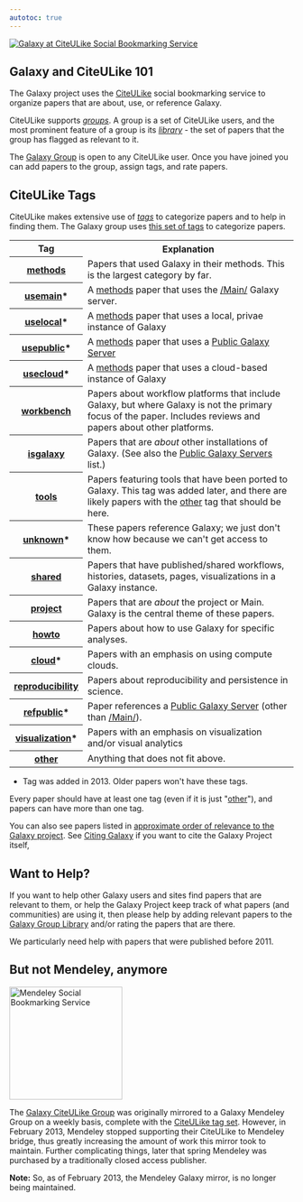 ```yaml
---
autotoc: true
---
```

<div class='center'><a href='http://www.citeulike.org/group/16008/order/group_rating'><img src='/Images/Logos/CiteULikeLogo.png' alt='Galaxy at CiteULike Social Bookmarking Service' /></a>
</div>

## Galaxy and CiteULike 101

The Galaxy project uses the [CiteULike](http://citeulike.org) social bookmarking service to organize papers that are about, use, or reference Galaxy.

CiteULike supports *[groups](http://www.citeulike.org/group/16008/order/to_read,desc,)*.  A group is a set of CiteULike users, and the most prominent feature of a group is its *[library](http://www.citeulike.org/group/16008/order/to_read,desc,)* - the set of papers that the group has flagged as relevant to it.

The [Galaxy Group](http://www.citeulike.org/group/16008/order/to_read,desc,) is open to any CiteULike user.  Once you have joined you can add papers to the group, assign tags, and rate papers.

## CiteULike Tags

CiteULike makes extensive use of *[tags](http://www.citeulike.org/group/16008/tags)* to categorize papers and to help in finding them.  The Galaxy group uses [this set of tags](http://www.citeulike.org/group/16008/tags) to categorize papers.

<table>
  <tr class="th" >
    <th> Tag </th>
    <th> Explanation </th>
  </tr>
  <tr>
    <th> <a href='http://www.citeulike.org/group/16008/tag/methods'>methods</a> </th>
    <td> Papers that used Galaxy in their methods. This is the largest category by far. </td>
  </tr>
  <tr>
    <th> <a href='http://www.citeulike.org/group/16008/tag/usecloud'>usemain</a>* </th>
    <td> <div class='indent'>A <a href='http://www.citeulike.org/group/16008/tag/methods'>methods</a> paper that uses the <a href='/Main/'>/Main/</a> Galaxy server.</div> </td>
  </tr>
  <tr>
    <th> <a href='http://www.citeulike.org/group/16008/tag/uselocal'>uselocal</a>* </th>
    <td> <div class='indent'>A <a href='http://www.citeulike.org/group/16008/tag/methods'>methods</a> paper that uses a local, privae instance of Galaxy</div> </td>
  </tr>
  <tr>
    <th> <a href='http://www.citeulike.org/group/16008/tag/usecloud'>usepublic</a>* </th>
    <td> <div class='indent'>A <a href='http://www.citeulike.org/group/16008/tag/methods'>methods</a> paper that uses a <a href='/PublicGalaxyServers/'>Public Galaxy Server</a></div> </td>
  </tr>
  <tr>
    <th> <a href='http://www.citeulike.org/group/16008/tag/usecloud'>usecloud</a>* </th>
    <td> <div class='indent'>A <a href='http://www.citeulike.org/group/16008/tag/methods'>methods</a> paper that uses a cloud-based instance of Galaxy</div> </td>
  </tr>
  <tr>
    <th> <a href='http://www.citeulike.org/group/16008/tag/workbench'>workbench</a> </th>
    <td> Papers about workflow platforms that include Galaxy, but where Galaxy is not the primary focus of the paper. Includes reviews and papers about other platforms. </td>
  </tr>
  <tr>
    <th> <a href='http://www.citeulike.org/group/16008/tag/isgalaxy'>isgalaxy</a> </th>
    <td> Papers that are <em>about</em> other installations of Galaxy. (See also the <a href='/PublicGalaxyServers/'>Public Galaxy Servers</a> list.) </td>
  </tr>
  <tr>
    <th> <a href='http://www.citeulike.org/group/16008/tag/tools'>tools</a> </th>
    <td> Papers featuring tools that have been ported to Galaxy. This tag was added later, and there are likely papers with the <a href='http://www.citeulike.org/group/16008/tag/other'>other</a> tag that should be here. </td>
  </tr>
  <tr>
    <th> <a href='http://www.citeulike.org/group/16008/tag/unkonwn'>unknown</a>* </th>
    <td> These papers reference Galaxy; we just don't know how because we can't get access to them. </td>
  </tr>
  <tr>
    <th> <a href='http://www.citeulike.org/group/16008/tag/shared'>shared</a> </th>
    <td> Papers that have published/shared workflows, histories, datasets, pages, visualizations in a Galaxy instance. </td>
  </tr>
  <tr>
    <th> <a href='http://www.citeulike.org/group/16008/tag/project'>project</a> </th>
    <td> Papers that are <em>about</em> the project or Main. Galaxy is the central theme of these papers. </td>
  </tr>
  <tr>
    <th> <a href='http://www.citeulike.org/group/16008/tag/howto'>howto</a> </th>
    <td> Papers about how to use Galaxy for specific analyses. </td>
  </tr>
  <tr>
    <th> <a href='http://www.citeulike.org/group/16008/tag/cloud'>cloud</a>* </th>
    <td> Papers with an emphasis on using compute clouds. </td>
  </tr>
  <tr>
    <th> <a href='http://www.citeulike.org/group/16008/tag/reproducibility'>reproducibility</a> </th>
    <td> Papers about reproducibility and persistence in science. </td>
  </tr>
  <tr>
    <th> <a href='http://www.citeulike.org/group/16008/tag/refpublic'>refpublic</a>* </th>
    <td> Paper references a <a href='/PublicGalaxyServers/'>Public Galaxy Server</a> (other than <a href='/Main/'>/Main/</a>). </td>
  </tr>
  <tr>
    <th> <a href='http://www.citeulike.org/group/16008/tag/visualization'>visualization</a>* </th>
    <td> Papers with an emphasis on visualization and/or visual analytics </td>
  </tr>
  <tr>
    <th> <a href='http://www.citeulike.org/group/16008/tag/other'>other</a> </th>
    <td> Anything that does not fit above. </td>
  </tr>
</table>


* Tag was added in 2013.  Older papers won't have these tags.

Every paper should have at least one tag (even if it is just "[other](http://www.citeulike.org/group/16008/tag/other)"), and papers can have more than one tag.

You can also see papers listed in [approximate order of relevance to the Galaxy project](http://www.citeulike.org/group/16008/order/to_read,,).  See [Citing Galaxy](/CitingGalaxy) if you want to cite the Galaxy Project itself, 

## Want to Help?

If you want to help other Galaxy users and sites find papers that are relevant to them, or help the Galaxy Project keep track of what papers (and communities) are using it, then please help by adding relevant papers to the [Galaxy Group Library](http://www.citeulike.org/group/16008/order/to_read,desc,) and/or rating the papers that are there.

We particularly need help with papers that were published before 2011.

## But not Mendeley, anymore
<div class='right'><a href='http://www.mendeley.com/'><img src='/Images/Logos/MendeleyLogo.png' alt='Mendeley Social Bookmarking Service' width="200" /></a></div>

The [Galaxy CiteULike Group](http://www.citeulike.org/group/16008/order/group_rating) was originally mirrored to a Galaxy Mendeley Group on a weekly basis, complete with the [CiteULike tag set](#citeulike-tags).  However, in February 2013, Mendeley stopped supporting their CiteULike to Mendeley bridge, thus greatly increasing the amount of work this mirror took to maintain.  Further complicating things, later that spring Mendeley was purchased by a traditionally closed access publisher.

**Note:** So, as of February 2013, the Mendeley Galaxy mirror, is no longer being maintained.
